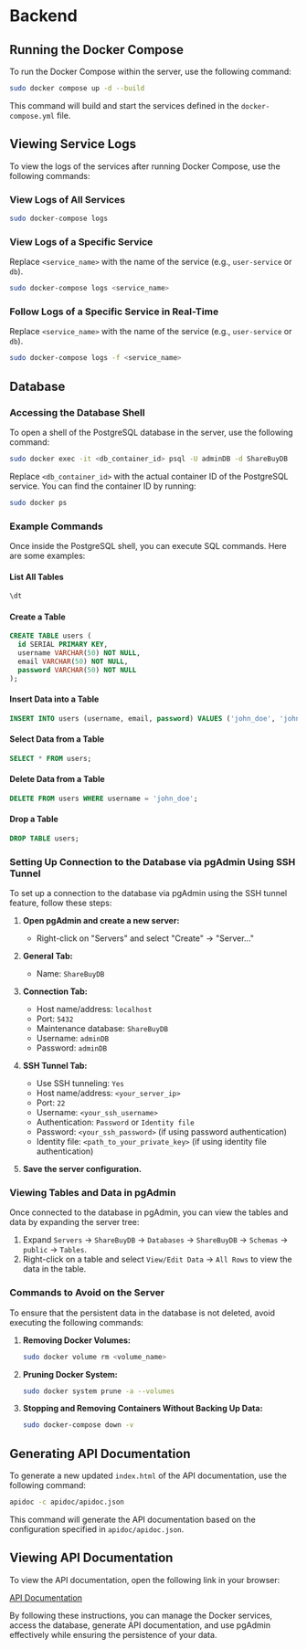 # Backend

## Running the Docker Compose

To run the Docker Compose within the server, use the following command:

```sh
sudo docker compose up -d --build
```

This command will build and start the services defined in the `docker-compose.yml` file.

## Viewing Service Logs

To view the logs of the services after running Docker Compose, use the following commands:

### View Logs of All Services

```sh
sudo docker-compose logs
```

### View Logs of a Specific Service

Replace `<service_name>` with the name of the service (e.g., `user-service` or `db`).

```sh
sudo docker-compose logs <service_name>
```

### Follow Logs of a Specific Service in Real-Time

Replace `<service_name>` with the name of the service (e.g., `user-service` or `db`).

```sh
sudo docker-compose logs -f <service_name>
```

## Database

### Accessing the Database Shell

To open a shell of the PostgreSQL database in the server, use the following command:

```sh
sudo docker exec -it <db_container_id> psql -U adminDB -d ShareBuyDB
```

Replace `<db_container_id>` with the actual container ID of the PostgreSQL service. You can find the container ID by running:

```sh
sudo docker ps
```

### Example Commands

Once inside the PostgreSQL shell, you can execute SQL commands. Here are some examples:

#### List All Tables

```sql
\dt
```

#### Create a Table

```sql
CREATE TABLE users (
  id SERIAL PRIMARY KEY,
  username VARCHAR(50) NOT NULL,
  email VARCHAR(50) NOT NULL,
  password VARCHAR(50) NOT NULL
);
```

#### Insert Data into a Table

```sql
INSERT INTO users (username, email, password) VALUES ('john_doe', 'john@example.com', 'password123');
```

#### Select Data from a Table

```sql
SELECT * FROM users;
```

#### Delete Data from a Table

```sql
DELETE FROM users WHERE username = 'john_doe';
```

#### Drop a Table

```sql
DROP TABLE users;
```

### Setting Up Connection to the Database via pgAdmin Using SSH Tunnel

To set up a connection to the database via pgAdmin using the SSH tunnel feature, follow these steps:

1. **Open pgAdmin and create a new server:**

   - Right-click on "Servers" and select "Create" -> "Server..."

2. **General Tab:**

   - Name: `ShareBuyDB`

3. **Connection Tab:**

   - Host name/address: `localhost`
   - Port: `5432`
   - Maintenance database: `ShareBuyDB`
   - Username: `adminDB`
   - Password: `adminDB`

4. **SSH Tunnel Tab:**

   - Use SSH tunneling: `Yes`
   - Host name/address: `<your_server_ip>`
   - Port: `22`
   - Username: `<your_ssh_username>`
   - Authentication: `Password` or `Identity file`
   - Password: `<your_ssh_password>` (if using password authentication)
   - Identity file: `<path_to_your_private_key>` (if using identity file authentication)

5. **Save the server configuration.**

### Viewing Tables and Data in pgAdmin

Once connected to the database in pgAdmin, you can view the tables and data by expanding the server tree:

1. Expand `Servers` -> `ShareBuyDB` -> `Databases` -> `ShareBuyDB` -> `Schemas` -> `public` -> `Tables`.
2. Right-click on a table and select `View/Edit Data` -> `All Rows` to view the data in the table.

### Commands to Avoid on the Server

To ensure that the persistent data in the database is not deleted, avoid executing the following commands:

1. **Removing Docker Volumes:**

   ```sh
   sudo docker volume rm <volume_name>
   ```

2. **Pruning Docker System:**

   ```sh
   sudo docker system prune -a --volumes
   ```

3. **Stopping and Removing Containers Without Backing Up Data:**
   ```sh
   sudo docker-compose down -v
   ```

## Generating API Documentation

To generate a new updated `index.html` of the API documentation, use the following command:

```sh
apidoc -c apidoc/apidoc.json
```

This command will generate the API documentation based on the configuration specified in `apidoc/apidoc.json`.

## Viewing API Documentation

To view the API documentation, open the following link in your browser:

[API Documentation](https://htmlpreview.github.io/?https://github.com/ShareBuy-final-project/Backend/blob/main/doc/index.html)

By following these instructions, you can manage the Docker services, access the database, generate API documentation, and use pgAdmin effectively while ensuring the persistence of your data.
